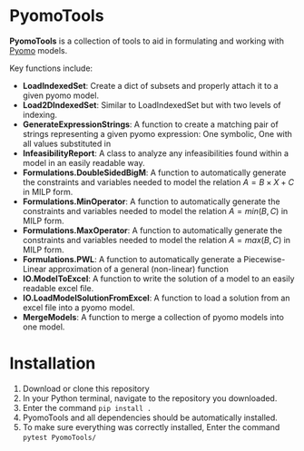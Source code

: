 # PyomoTools
**PyomoTools** is a collection of tools to aid in formulating and working with [Pyomo](http://www.pyomo.org/) models.

Key functions include:

* **LoadIndexedSet**: Create a dict of subsets and properly attach it to a given pyomo model.
* **Load2DIndexedSet**: Similar to LoadIndexedSet but with two levels of indexing.
* **GenerateExpressionStrings**: A function to create a matching pair of strings representing a given pyomo expression: One symbolic, One with all values substituted in
* **InfeasibilityReport**: A class to analyze any infeasibilities found within a model in an easily readable way.
* **Formulations.DoubleSidedBigM**: A function to automatically generate the constraints and variables needed to model the relation $A = B \times X + C$ in MILP form.
* **Formulations.MinOperator**: A function to automatically generate the constraints and variables needed to model the relation $A = min(B,C)$ in MILP form.
* **Formulations.MaxOperator**: A function to automatically generate the constraints and variables needed to model the relation $A = max(B,C)$ in MILP form.
* **Formulations.PWL**: A function to automatically generate a Piecewise-Linear approximation of a general (non-linear) function
* **IO.ModelToExcel**: A function to write the solution of a model to an easily readable excel file.
* **IO.LoadModelSolutionFromExcel**: A function to load a solution from an excel file into a pyomo model.
* **MergeModels**: A function to merge a collection of pyomo models into one model.

# Installation
1. Download or clone this repository
2. In your Python terminal, navigate to the repository you downloaded.
3. Enter the command ```pip install .```
4. PyomoTools and all dependencies should be automatically installed.
5. To make sure everything was correctly installed, Enter the command ```pytest PyomoTools/```